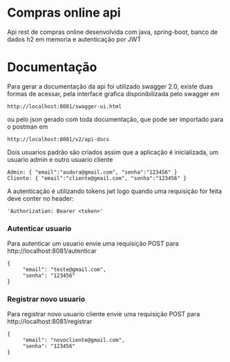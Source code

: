 # Compras online api

Api rest de compras online desenvolvida com java, spring-boot, banco de dados h2 em memoria e autenticação por JWT

# Documentação

Para gerar a documentação da api foi utilizado swagger 2.0, existe duas formas de acessar, 
pela interface grafica disponibilizada pelo swagger em 

    http://localhost:8081/swagger-ui.html
    
ou pelo json gerado com toda documentação, que pode ser importado para o postman em

    http://localhost:8081/v2/api-docs

Dois usuarios padrão são criados assim que a aplicação é inicializada, um usuario admin e outro usuario cliente

    Admin: { "email":"audora@gmail.com", "senha":"123456" }
    Cliente: { "email":"cliente@gmail.com", "senha":"123456" }
    
A autenticação é utilizando tokens jwt logo quando uma requisição for feita deve conter no header: 
    
    'Authorization: Bearer <token>'

### Autenticar usuario
Para autenticar um usuario envie uma requisição POST para http://localhost:8081/autenticar
    
    {
         "email": "teste@gmail.com",
         "senha": "123456"
    }
    
### Registrar novo usuario    
Para registrar novo usuario cliente envie uma requisição POST para http://localhost:8081/registrar
    
    {
         "email": "novocliente@gmail.com",
         "senha": "123456"
    }

    

